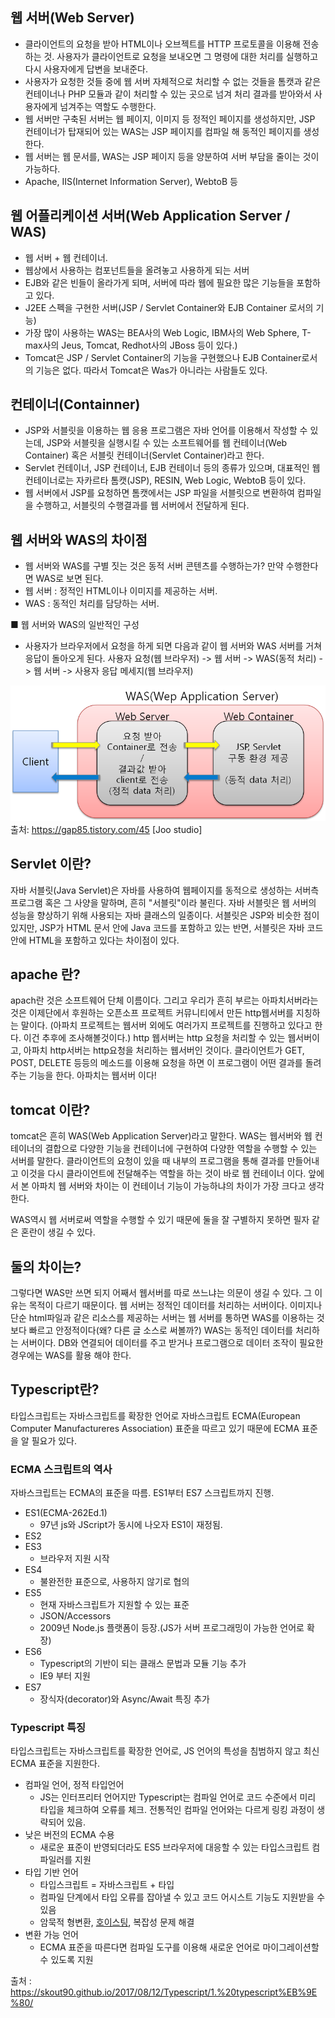 ## 웹 서버(Web Server)
* 클라이언트의 요청을 받아 HTML이나 오브젝트를 HTTP 프로토콜을 이용해 전송하는 것.
   사용자가 클라이언트로 요청을 보내오면 그 명령에 대한 처리를 실행하고 다시 사용자에게 답변을 보내준다.
* 사용자가 요청한 것들 중에 웹 서버 자체적으로 처리할 수 없는 것들을 톰캣과 같은 컨테이너나 PHP 모듈과
   같이 처리할 수 있는 곳으로 넘겨 처리 결과를 받아와서 사용자에게 넘겨주는 역할도 수행한다.
* 웹 서버만 구축된 서버는 웹 페이지, 이미지 등 정적인 페이지를 생성하지만,
   JSP 컨테이너가 탑재되어 있는 WAS는 JSP 페이지를 컴파일 해 동적인 페이지를 생성한다.
* 웹 서버는 웹 문서를, WAS는 JSP 페이지 등을 양분하여 서버 부담을 줄이는 것이 가능하다.
* Apache, IIS(Internet Information Server), WebtoB 등


## 웹 어플리케이션 서버(Web Application Server / WAS)
* 웹 서버 + 웹 컨테이너.
* 웹상에서 사용하는 컴포넌트들을 올려놓고 사용하게 되는 서버
* EJB와 같은 빈들이 올라가게 되며, 서버에 따라 웹에 필요한 많은 기능들을 포함하고 있다.
* J2EE 스펙을 구현한 서버(JSP / Servlet Container와 EJB Container 로서의 기능)
* 가장 많이 사용하는 WAS는 BEA사의 Web Logic, IBM사의 Web Sphere, T-max사의 Jeus, Tomcat, Redhot사의 JBoss 등이 있다.)
* Tomcat은 JSP / Servlet Container의 기능을 구현했으나 EJB Container로서의 기능은 없다.
    따라서 Tomcat은 Was가 아니라는 사람들도 있다.



## 컨테이너(Containner)
* JSP와 서블릿을 이용하는 웹 응용 프로그램은 자바 언어를 이용해서 작성할 수 있는데,
   JSP와 서블릿을 실행시킬 수 있는 소프트웨어를 웹 컨테이너(Web Container) 혹은 서블릿 컨테이너(Servlet Container)라고 한다.
* Servlet 컨테이너, JSP 컨테이너, EJB 컨테이너 등의 종류가 있으며, 대표적인 웹 컨테이너로는
   자카르타 톰캣(JSP), RESIN, Web Logic, WebtoB 등이 있다.
* 웹 서버에서 JSP를 요청하면 톰캣에서는 JSP 파일을 서블릿으로 변환하여 컴파일을 수행하고,
   서블릿의 수행결과를 웹 서버에서 전달하게 된다. 


 
## 웹 서버와 WAS의 차이점
* 웹 서버와 WAS를 구별 짓는 것은 동적 서버 콘텐츠를 수행하는가? 만약 수행한다면 WAS로 보면 된다.
* 웹 서버 : 정적인 HTML이나 이미지를 제공하는 서버.
* WAS : 동적인 처리를 담당하는 서버. 



■ 웹 서버와 WAS의 일반적인 구성
* 사용자가 브라우저에서 요청을 하게 되면 다음과 같이 웹 서버와 WAS 서버를 거쳐 응답이 돌아오게 된다.
   사용자 요청(웹 브라우저) -> 웹 서버 -> WAS(동적 처리) -> 웹 서버 -> 사용자 응답 메세지(웹 브라우저)

![](/img/jsp1.png)
<br>
출처: https://gap85.tistory.com/45 [Joo studio]

## Servlet 이란?

자바 서블릿(Java Servlet)은 자바를 사용하여 웹페이지를 동적으로 생성하는 서버측 프로그램 혹은 그 사양을 말하며, 흔히 "서블릿"이라 불린다. 자바 서블릿은 웹 서버의 성능을 향상하기 위해 사용되는 자바 클래스의 일종이다. 서블릿은 JSP와 비슷한 점이 있지만, JSP가 HTML 문서 안에 Java 코드를 포함하고 있는 반면, 서블릿은 자바 코드 안에 HTML을 포함하고 있다는 차이점이 있다.

## apache 란?

apach란 것은 소프트웨어 단체 이름이다. 그리고 우리가 흔히 부르는 아파치서버라는 것은 이제단에서 후원하는 오픈소프 프로젝트 커뮤니티에서 만든 http웹서버를 지칭하는 말이다. (아파치 프로젝트는 웹서버 외에도 여러가지 프로젝트를 진행하고 있다고 한다. 이건 추후에 조사해볼것이다.) http 웹서버는 http 요청을 처리할 수 있는 웹서버이고, 아파치 http서버는 http요청을 처리하는 웹서버인 것이다. 클라이언트가 GET, POST, DELETE 등등의 메소드를 이용해 요청을 하면 이 프로그램이 어떤 결과를 돌려주는 기능을 한다. 아파치는 웹서버 이다!

## tomcat 이란?

tomcat은 흔히 WAS(Web Application Server)라고 말한다. WAS는 웹서버와 웹 컨테이너의 결합으로 다양한 기능을 컨테이너에 구현하여 다양한 역할을 수행할 수 있는 서버를 말한다. 클라이언트의 요청이 있을 때 내부의 프로그램을 통해 결과를 만들어내고 이것을 다시 클라이언트에 전달해주는 역할을 하는 것이 바로 웹 컨테이너 이다. 앞에서 본 아파치 웹 서버와 차이는 이 컨테이너 기능이 가능하냐의 차이가 가장 크다고 생각한다.

WAS역시 웹 서버로써 역할을 수행할 수 있기 때문에 둘을 잘 구별하지 못하면 필자 같은 혼란이 생길 수 있다.

## 둘의 차이는?

그렇다면 WAS만 쓰면 되지 어째서 웹서버를 따로 쓰느냐는 의문이 생길 수 있다. 그 이유는 목적이 다르기 때문이다. 웹 서버는 정적인 데이터를 처리하는 서버이다. 이미지나 단순 html파일과 같은 리소스를 제공하는 서버는 웹 서버를 통하면 WAS를 이용하는 것보다 빠르고 안정적이다(왜? 다른 글 소스로 써볼까?) WAS는 동적인 데이터를 처리하는 서버이다. DB와 연결되어 데이터를 주고 받거나 프로그램으로 데이터 조작이 필요한 경우에는 WAS를 활용 해야 한다.

## Typescript란?

타입스크립트는 자바스크립트를 확장한 언어로 자바스크립트 ECMA(European Computer Manufactureres Association) 표준을 따르고 있기 때문에 ECMA 표준을 알 필요가 있다.
   
   ### ECMA 스크립트의 역사
   자바스크립트는 ECMA의 표준을 따름. ES1부터 ES7 스크립트까지 진행.
   
   * ES1(ECMA-262Ed.1)
      * 97년 js와 JScript가 동시에 나오자 ES1이 재정됨.
   * ES2
   * ES3
      * 브라우저 지원 시작
   * ES4
      * 불완전한 표준으로, 사용하지 않기로 협의
   * ES5
      * 현재 자바스크립트가 지원할 수 있는 표준
      * JSON/Accessors
      * 2009년 Node.js 플랫폼이 등장.(JS가 서버 프로그래밍이 가능한 언어로 확장)
   * ES6
      * Typescript의 기반이 되는 클래스 문법과 모듈 기능 추가
      * IE9 부터 지원
   * ES7
      * 장식자(decorator)와 Async/Await 특징 추가
      
   ### Typescript 특징
   타입스크립트는 자바스크립트를 확장한 언어로, JS 언어의 특성을 침범하지 않고 최신 ECMA 표준을 지원한다.
   
   * 컴파일 언어, 정적 타입언어
      * JS는 인터프리터 언어지만 Typescript는 컴파일 언어로 코드 수준에서 미리 타입을 체크하여 오류를 체크. 전통적인 컴파일 언어와는 다르게 링킹 과정이 생략되어 있음.
   * 낮은 버전의 ECMA 수용
      * 새로운 표준이 반영되더라도 ES5 브라우저에 대응할 수 있는 타입스크립트 컴파일러를 지원
   * 타입 기반 언어
      * 타입스크립트 = 자바스크립트 + 타입
      * 컴파일 단계에서 타입 오류를 잡아낼 수 있고 코드 어시스트 기능도 지원받을 수 있음
      * 암묵적 형변환, [호이스팅](https://github.com/sSeongJae91/study/tree/master/Javascript#hoisting), 복잡성 문제 해결
   * 변환 가능 언어
      * ECMA 표준을 따른다면 컴파일 도구를 이용해 새로운 언어로 마이그레이션할 수 있도록 지원
   
   출처 : https://skout90.github.io/2017/08/12/Typescript/1.%20typescript%EB%9E%80/
